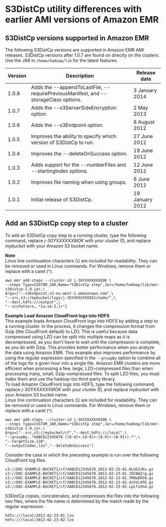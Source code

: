 # S3DistCp utility differences with earlier AMI versions of Amazon EMR<a name="emr-3x-s3distcp"></a>

## S3DistCp versions supported in Amazon EMR<a name="emr-s3distcp-verisons"></a>

The following S3DistCp versions are supported in Amazon EMR AMI releases\. S3DistCp versions after 1\.0\.7 are found on directly on the clusters\. Use the JAR in `/home/hadoop/lib` for the latest features\.


| Version | Description | Release date | 
| --- | --- | --- | 
| 1\.0\.8 | Adds the \-\-appendToLastFile, \-\-requirePreviousManifest, and \-\-storageClass options\. | 3 January 2014 | 
| 1\.0\.7 | Adds the \-\-s3ServerSideEncryption option\. | 2 May 2013 | 
| 1\.0\.6 | Adds the \-\-s3Endpoint option\. | 6 August 2012 | 
| 1\.0\.5 | Improves the ability to specify which version of S3DistCp to run\. | 27 June 2012 | 
| 1\.0\.4 | Improves the \-\-deleteOnSuccess option\. | 19 June 2012 | 
| 1\.0\.3 | Adds support for the \-\-numberFiles and \-\-startingIndex options\. | 12 June 2012 | 
| 1\.0\.2 | Improves file naming when using groups\. | 6 June 2012 | 
| 1\.0\.1 | Initial release of S3DistCp\. | 19 January 2012 | 

## Add an S3DistCp copy step to a cluster<a name="emr-3x-s3distcp-add-step"></a>

To add an S3DistCp copy step to a running cluster, type the following command, replace *j\-3GYXXXXXX9IOK* with your cluster ID, and replace *mybucket* with your Amazon S3 bucket name\.

**Note**  
Linux line continuation characters \(\\\) are included for readability\. They can be removed or used in Linux commands\. For Windows, remove them or replace with a caret \(^\)\.

```
aws emr add-steps --cluster-id j-3GYXXXXXX9IOK \
--steps Type=CUSTOM_JAR,Name="S3DistCp step",Jar=/home/hadoop/lib/emr-s3distcp-1.0.jar,\
Args=["--s3Endpoint,s3-eu-west-1.amazonaws.com",\
"--src,s3://mybucket/logs/j-3GYXXXXXX9IOJ/node/",\
"--dest,hdfs:///output",\
"--srcPattern,.*[a-zA-Z,]+"]
```

**Example Load Amazon CloudFront logs into HDFS**  
This example loads Amazon CloudFront logs into HDFS by adding a step to a running cluster\. In the process, it changes the compression format from Gzip \(the CloudFront default\) to LZO\. This is useful because data compressed using LZO can be split into multiple maps as it is decompressed, so you don't have to wait until the compression is complete, as you do with Gzip\. This provides better performance when you analyze the data using Amazon EMR\. This example also improves performance by using the regular expression specified in the `--groupBy` option to combine all of the logs for a given hour into a single file\. Amazon EMR clusters are more efficient when processing a few, large, LZO\-compressed files than when processing many, small, Gzip\-compressed files\. To split LZO files, you must index them and use the hadoop\-lzo third\-party library\.   
To load Amazon CloudFront logs into HDFS, type the following command, replace *j\-3GYXXXXXX9IOK* with your cluster ID, and replace *mybucket* with your Amazon S3 bucket name\.   
Linux line continuation characters \(\\\) are included for readability\. They can be removed or used in Linux commands\. For Windows, remove them or replace with a caret \(^\)\.

```
aws emr add-steps --cluster-id j-3GYXXXXXX9IOK \
--steps Type=CUSTOM_JAR,Name="S3DistCp step",Jar=/home/hadoop/lib/emr-s3distcp-1.0.jar,\
Args=["--src,s3://mybucket/cf","--dest,hdfs:///local",\
"--groupBy,.*XABCD12345678.([0-9]+-[0-9]+-[0-9]+-[0-9]+).*",\
"--targetSize,128",
"--outputCodec,lzo","--deleteOnSuccess"]
```
Consider the case in which the preceding example is run over the following CloudFront log files\.   

```
s3://DOC-EXAMPLE-BUCKET1/cf/XABCD12345678.2012-02-23-01.HLUS3JKx.gz
s3://DOC-EXAMPLE-BUCKET1/cf/XABCD12345678.2012-02-23-01.I9CNAZrg.gz
s3://DOC-EXAMPLE-BUCKET1/cf/XABCD12345678.2012-02-23-02.YRRwERSA.gz
s3://DOC-EXAMPLE-BUCKET1/cf/XABCD12345678.2012-02-23-02.dshVLXFE.gz
s3://DOC-EXAMPLE-BUCKET1/cf/XABCD12345678.2012-02-23-02.LpLfuShd.gz
```
S3DistCp copies, concatenates, and compresses the files into the following two files, where the file name is determined by the match made by the regular expression\.   

```
hdfs:///local/2012-02-23-01.lzo
hdfs:///local/2012-02-23-02.lzo
```
